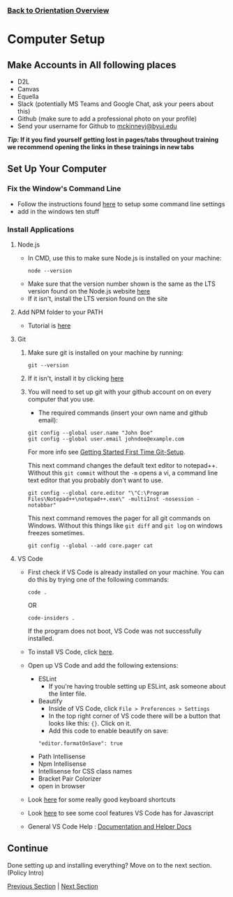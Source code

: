 ### [Back to Orientation Overview](./)

# Computer Setup

## Make Accounts in All following places

*   D2L
*   Canvas
*   Equella
*   Slack (potentially MS Teams and Google Chat, ask your peers about this)
*   Github (make sure to add a professional photo on your profile)
*   Send your username for Github to mckinneyj@byui.edu

***Tip:* If it you find yourself getting lost in pages/tabs throughout training we recommend opening the links in these trainings in new tabs**

## Set Up Your Computer

### Fix the Window's Command Line
*   Follow the instructions found [here](https://github.com/byuicampuscd/cmd-settings) to setup some command line settings
*   add in the  windows ten stuff

### Install Applications
1. Node.js
    * In CMD, use this to make sure Node.js is installed on your machine: 
        ```
        node --version
        ```
    *   Make sure that the version number shown is the same as the LTS version found on the Node.js website [here](https://nodejs.org/en/)
    * If it isn't, install the LTS version found on the site

2. Add NPM folder to your PATH
    *   Tutorial is [here](https://docs.google.com/a/byui.edu/document/d/1g1SZvtLB56bxmMxzY-TIhVmaEgHKbnGrdxfiZpJ427c/edit?usp=sharing)

3. Git
    1. Make sure git is installed on your machine by running: 
        ```
        git --version
        ```
    2. If it isn't, install it by clicking [here](https://git-scm.com/download/win)

    3. You will need to set up git with your github account on on every computer that you use. 
        * The required commands (insert your own name and github email): 
       
        ```
        git config --global user.name "John Doe"
        git config --global user.email johndoe@example.com
        ```
        For more info see [Getting Started First Time Git-Setup](https://git-scm.com/book/en/v2/Getting-Started-First-Time-Git-Setup). 

        This next command changes the default text editor to notepad++. Without this `git commit` without the `-m` opens a vi, a command line text editor that you probably don't want to use.
            
        ```
        git config --global core.editor "\"C:\Program Files\Notepad++\notepad++.exe\" -multiInst -nosession -notabbar"
        ```

        This next command removes the pager for all git commands on Windows. Without this things like `git diff` and `git log` on windows freezes sometimes.
        
        ```
        git config --global --add core.pager cat
        ```

4. VS Code
    * First check if VS Code is already installed on your machine. You can do this by trying one of the following commands:
        ```
        code .
        ```
        OR
        ```
        code-insiders .
        ```
        If the program does not boot, VS Code was not successfully installed.

    * To install VS Code, click [here](https://go.microsoft.com/fwlink/?LinkID=534107).
    * Open up VS Code and add the following extensions: 
        * ESLint
            * If you're having trouble setting up ESLint, ask someone about the linter file. 
        * Beautify
            * Inside of VS Code, click `File > Preferences > Settings`
            * In the top right corner of VS code there will be a button that looks like this: `{}`. Click on it.
            * Add this code to enable beautify on save:
            ```
            "editor.formatOnSave": true
            ```
        * Path Intellisense
        * Npm Intellisense
        * Intellisense for CSS class names
        * Bracket Pair Colorizer
        * open in browser
    * Look [here](https://code.visualstudio.com/docs/editor/codebasics) for some really good keyboard shortcuts
    * Look [here](https://code.visualstudio.com/docs/languages/javascript) to see some cool features VS Code has for Javascript
    * General VS Code Help : [Documentation and Helper Docs](https://code.visualstudio.com/docs)

## Continue
Done setting up and installing everything? Move on to the next section. (Policy Intro)

[Previous Section](./) | [Next Section](./2.%20policyIntro.md)



